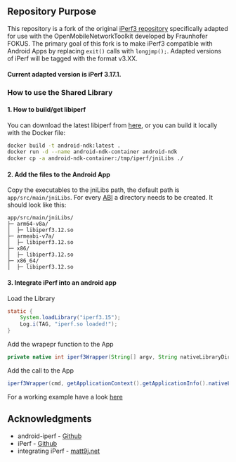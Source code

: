 ## Repository Purpose

This repository is a fork of the original [iPerf3 repository](https://github.com/esnet/iperf) 
specifically adapted for use with the OpenMobileNetworkToolkit developed by Fraunhofer FOKUS. 
The primary goal of this fork is to make iPerf3 compatible with 
Android Apps by replacing `exit()` calls with `longjmp();`. 
Adapted versions of iPerf will be tagged with the format v3.XX.

#### Current adapted version is iPerf 3.17.1.

### How to use the Shared Library

#### 1. How to build/get libiperf
You can download the latest libiperf from [here](https://github.com/omnt/iperf/releases), or you can build it locally with the Docker file:
```bash
docker build -t android-ndk:latest . 
docker run -d --name android-ndk-container android-ndk 
docker cp -a android-ndk-container:/tmp/iperf/jniLibs ./ 
```


#### 2. Add the files to the Android App
Copy the executables to the jniLibs path, the default path is `app/src/main/jniLibs`.
For every [ABI](https://developer.android.com/ndk/guides/abis) a directory needs to be created.
It should look like this:

```
app/src/main/jniLibs/
├─ arm64-v8a/
│  ├─ libiperf3.12.so
├─ armeabi-v7a/
│  ├─ libiperf3.12.so
├─ x86/
│  ├─ libiperf3.12.so
├─ x86_64/
│  ├─ libiperf3.12.so
```

#### 3. Integrate iPerf into an android app

Load the Library
```Java
static {
    System.loadLibrary("iperf3.15");
    Log.i(TAG, "iperf.so loaded!");
}
```
Add the wrapepr function to the App
```Java
private native int iperf3Wrapper(String[] argv, String nativeLibraryDir);
```
Add the call to the App
```Java
iperf3Wrapper(cmd, getApplicationContext().getApplicationInfo().nativeLibraryDir);
```
For a working example have a look [here](https://github.com/omnt/OpenMobileNetworkToolkit/blob/main/app/src/main/java/de/fraunhofer/fokus/OpenMobileNetworkToolkit/Iperf3/Iperf3Worker.java)
## Acknowledgments

- android-iperf - [Github](https://github.com/KnightWhoSayNi/android-iperf)
- iPerf - [Github](https://github.com/esnet/iperf)
- integrating iPerf - [matt9j.net](https://matt9j.net/posts/integrating-iperf/)

